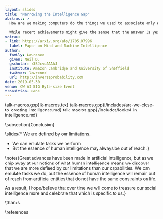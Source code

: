 ```yaml
---
layout: slides
title: "Narrowing the Intelligence Gap"
abstract: >
  How are we making computers do the things we used to associate only with humans? Have we made a breakthrough in understanding human intelligence?
  
  While recent achievements might give the sense that the answer is yes, the short answer is that we are nowhere near. All we’ve achieved for the moment is a breakthrough in emulating intelligence. In this talk we discuss two differences between the artificial intelligence we’ve deployed and the natural intelligence we exhibit. Resolving one is a challenge of changing the way we do systems design, the other, we argue, is a more fundamental difference that may never be overcome.
extras:
- link: https://arxiv.org/abs/1705.07996
  label: Paper on Mind and Machine Intelligence
author:
- family: Lawrence
  given: Neil D.
  gscholar: r3SJcvoAAAAJ
  institute: Amazon Cambridge and University of Sheffield
  twitter: lawrennd
  url: http://inverseprobability.com
date: 2019-05-30
venue: CW AI SIG Byte-size Event
transition: None
---
```


talk-macros.gpp}lk-macros.tex}
talk-macros.gpp}i/includes/are-we-close-to-creating-intelligence.md}
talk-macros.gpp}i/includes/locked-in-intelligence.md}

\subsection{Conclusion}

\slides{* We are defined by our limitations.
* We can emulate tasks we perform.
* But the essence of human intelligence may always be out of reach.
}

\notes{Great advances have been made in artificial intelligence, but as we chip away at our notions of what human intelligence means we discover that we are more defined by our limitations than our capabilities. We can emulate tasks we do, but the essence of human intelligence will remain out of reach from artificial entities that do not have the same constraints on life. 

As a result, I hope/believe that over time we will come to treasure our social intelligence more and celebrate that which is specific to us.}

\thanks

\references
